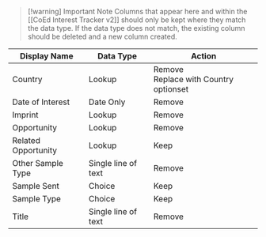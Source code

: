 
> [!warning] Important Note
> Columns that appear here and within the [[CoEd Interest Tracker v2]] should only be kept where they match the data type. If the data type does not match, the existing column should be deleted and a new column created. 

| Display Name        | Data Type           | Action                                   |
| ------------------- | ------------------- | ---------------------------------------- |
| Country             | Lookup              | Remove<br>Replace with Country optionset |
| Date of Interest    | Date Only           | Remove                                   |
| Imprint             | Lookup              | Remove                                   |
| Opportunity         | Lookup              | Remove                                   |
| Related Opportunity | Lookup              | Keep                                     |
| Other Sample Type   | Single line of text | Remove                                   |
| Sample Sent         | Choice              | Keep                                     |
| Sample Type         | Choice              | Keep                                     |
| Title               | Single line of text | Remove                                   |
